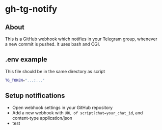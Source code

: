 # gh-tg-notify

## About

This is a GitHub webhook which notifies in your Telegram group, whenever a new commit is pushed.
It uses bash and CGI.

## .env example

This file should be in the same directory as script

```sh
TG_TOKEN="...:..."
```

## Setup notifications

- Open webhook settings in your GitHub repository
- Add a new webhook with `URL of script?chat=your_chat_id`, and content-type application/json
- test
